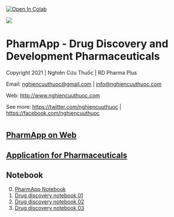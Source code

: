 <a href="https://github.com/nghiencuuthuoc/PharmApp/PharmApp.ipynb" target="_parent"><img src="https://colab.research.google.com/assets/colab-badge.svg" alt="Open In Colab"/></a>

![](https://raw.githubusercontent.com/nghiencuuthuoc/PharmApp/master/PharmApp-logo.png)
# PharmApp - Drug Discovery and Development Pharmaceuticals
Copyright 2021 | Nghiên Cứu Thuốc | RD Pharma Plus

Email: nghiencuuthuoc@gmail.com | info@nghiencuuthuoc.com

Web: http://www.nghiencuuthuoc.com

See more: https://twitter.com/nghiencuuthuoc | https://facebook.com/nghiencuuthuoc

# 

## [PharmApp on Web](http://www.nghiencuuthuoc.com/search/label/PharmApp)

## [Application for Pharmaceuticals](http://www.nghiencuuthuoc.com/search/label/Phan-mem)

## Notebook
0. [PharmApp Notebook](PharmApp.ipynb)
1. [Drug discovery notebook 01](/notebook/Drug_Discovery_01.ipynb)
2. [Drug discovery notebook 02](/notebook/Drug_Discovery_02.ipynb)
3. [Drug discovery notebook 03](/notebook/Drug_Discovery_03.ipynb)

